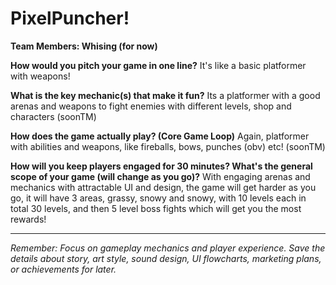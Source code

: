# PixelPuncher!

**Team Members: Whising (for now)**

**How would you pitch your game in one line?**
It's like a basic platformer with weapons!

**What is the key mechanic(s) that make it fun?**
Its a platformer with a good arenas and weapons to fight enemies with different levels, shop and characters (soonTM)

**How does the game actually play? (Core Game Loop)**
Again, platformer with abilities and weapons, like fireballs, bows, punches (obv) etc! (soonTM)

**How will you keep players engaged for 30 minutes? What's the general scope of your game (will change as you go)?**
With engaging arenas and mechanics with attractable UI and design, the game will get harder as you go, it will have 3 areas, grassy, snowy and
snowy, with 10 levels each in total 30 levels, and then 5 level boss fights which will get you the most rewards!

---
*Remember: Focus on gameplay mechanics and player experience. Save the details about story, art style, sound design, UI flowcharts, marketing plans, or achievements for later.*
